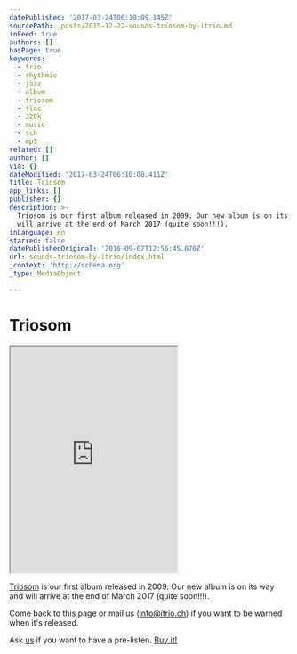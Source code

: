 ```yaml
---
datePublished: '2017-03-24T06:10:09.145Z'
sourcePath: _posts/2015-12-22-sounds-triosom-by-itrio.md
inFeed: true
authors: []
hasPage: true
keywords:
  - trio
  - rhythmic
  - jazz
  - album
  - triosom
  - flac
  - 320k
  - music
  - sch
  - mp3
related: []
author: []
via: {}
dateModified: '2017-03-24T06:10:08.411Z'
title: Triosom
app_links: []
publisher: {}
description: >-
  Triosom is our first album released in 2009. Our new album is on its way and
  will arrive at the end of March 2017 (quite soon!!!).
inLanguage: en
starred: false
datePublishedOriginal: '2016-09-07T12:56:45.076Z'
url: sounds-triosom-by-itrio/index.html
_context: 'http://schema.org'
_type: MediaObject

---
```

# Triosom

<iframe src="https://the-grid.github.io/ed-userhtml/?g=eJwlkLFygzAQRH9FQx8OGwcnGNGlSJciP3CSDqSxhJiTGEK-PhC22lftm-3cwBhIpLx5koWKbIhbUT3E6ky2rbhX1fzzEJbcaHMrblWzYyESa1nYnOfUAiicjMYwlzoG-AiKjCHz5XEjBvRqCfLS1Le6fr_UV0jul6RHHgnUqKOXw3_Au-l5YNW83YdXQM5r5KdMAb2HzDilGZmmLDMvBMccunGSK6nkMr3M59xuRhg8pdR3KCzTcGrulmFJTpcus4ultqcYHJRiKPrvswi1ic_ygA6w7-C8p_8D28dncA" height="408" style=""></iframe>

[Triosom][0] is our first album released in 2009\. Our new album is on its way and will arrive at the end of March 2017 (quite soon!!!).

Come back to this page or mail us (info@itrio.ch) if you want to be warned when it's released.

Ask [us][1] if you want to have a pre-listen.
[Buy it!][2]

[0]: http://music.itrio.ch/album/triosom "Triosom"
[1]: http://itrio.ch/contact "Contact"
[2]: http://music.itrio.ch/
